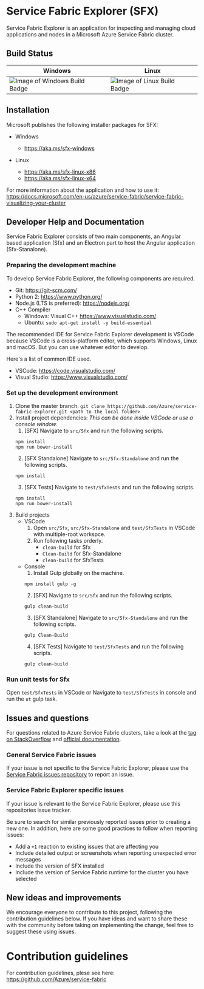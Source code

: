 # Service Fabric Explorer (SFX)

Service Fabric Explorer is an application for inspecting and managing cloud applications and nodes in a Microsoft Azure Service Fabric cluster.

## Build Status
Windows | Linux
------------ | -------------
![Image of Windows Build Badge](https://msazure.visualstudio.com/_apis/public/build/definitions/b32aa71e-8ed2-41b2-9d77-5bc261222004/17273/badge) | ![Image of Linux Build Badge](https://msazure.visualstudio.com/_apis/public/build/definitions/b32aa71e-8ed2-41b2-9d77-5bc261222004/17274/badge) 

## Installation

Microsoft publishes the following installer packages for SFX:

- Windows
  - https://aka.ms/sfx-windows

- Linux
  - https://aka.ms/sfx-linux-x86
  - https://aka.ms/sfx-linux-x64

For more information about the application and how to use it: https://docs.microsoft.com/en-us/azure/service-fabric/service-fabric-visualizing-your-cluster

## Developer Help and Documentation

Service Fabric Explorer consists of two main components, an Angular based application (Sfx) and an Electron part to host the Angular application (Sfx-Stanalone).

### Preparing the development machine

To develop Service Fabric Explorer, the following components are required.

* Git: https://git-scm.com/
* Python 2: https://www.python.org/
* Node.js (LTS is preferred): https://nodejs.org/
* C++ Compiler
   * Windows: Visual C++ https://www.visualstudio.com/
   * Ubuntu: `sudo apt-get install -y build-essential`

The recommended IDE for Service Fabric Explorer development is VSCode because VSCode is a cross-platform editor, which supports Windows, Linux and macOS. But you can use whatever editor to develop. 

Here's a list of common IDE used.
* VSCode: https://code.visualstudio.com/ 
* Visual Studio: https://www.visualstudio.com/

### Set up the development environment

1. Clone the master branch.
`git clone https://github.com/Azure/service-fabric-explorer.git <path to the local folder>`
2. Install project dependencies: *This can be done inside VSCode or use a console window.*
   1. [SFX] Navigate to `src/Sfx` and run the following scripts.
   ```Shell
   npm install
   npm run bower-install
   ```
   2. [SFX Standalone] Navigate to `src/Sfx-Standalone` and run the following scripts.
   ```Shell
   npm install
   ```
   3. [SFX Tests] Navigate to `test/SfxTests` and run the following scripts.
   ```Shell
   npm install
   npm run bower-install
   ```
3. Build projects
   * VSCode
      1. Open `src/Sfx`, `src/Sfx-Standalone` and `test/SfxTests` in VSCode with multiple-root workspce.
      2. Run following tasks orderly.
         * `clean-build` for Sfx
         * `Clean-Build` for Sfx-Standalone
         * `clean-build` for SfxTests
   * Console
      1. Install Gulp globally on the machine.
      ```Shell
      npm install gulp -g
      ```
      2. [SFX] Navigate to `src/Sfx` and run the following scripts.
      ```Shell
      gulp clean-build
      ```
      3. [SFX Standalone] Navigate to `src/Sfx-Standalone` and run the following scripts.
      ```Shell
      gulp Clean-Build
      ```
      4. [SFX Tests] Navigate to `test/SfxTests` and run the following scripts.
      ```Shell
      gulp clean-build
      ```

### Run unit tests for Sfx

Open `test/SfxTests` in VSCode or Navigate to `test/SfxTests` in console and run the `ut` gulp task.

## Issues and questions

For questions related to Azure Service Fabric clusters, take a look at the [tag on StackOverflow](https://stackoverflow.com/questions/tagged/azure-service-fabric)
and [official documentation](https://docs.microsoft.com/en-us/azure/service-fabric/).

### General Service Fabric issues

If your issue is not specific to the Service Fabric Explorer, please use the [Service Fabric issues repository](https://github.com/Azure/service-fabric-issues/issues) to report an issue.

### Service Fabric Explorer specific issues

If your issue is relevant to the Service Fabric Explorer, please use this repositories issue tracker.

Be sure to search for similar previously reported issues prior to creating a new one.
In addition, here are some good practices to follow when reporting issues:

- Add a `+1` reaction to existing issues that are affecting you
- Include detailed output or screenshots when reporting unexpected error messages
- Include the version of SFX installed
- Include the version of Service Fabric runtime for the cluster you have selected

## New ideas and improvements

We encourage everyone to contribute to this project, following the contribution guidelines below. If you have ideas and want to share these with the community before taking on implementing the change, feel free to suggest these using issues.

# Contribution guidelines

For contribution guidelines, plese see here: https://github.com/Azure/service-fabric
